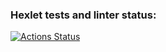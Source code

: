 ### Hexlet tests and linter status:
[![Actions Status](https://github.com/annakremneva/qa-engineer-project-85/actions/workflows/hexlet-check.yml/badge.svg)](https://github.com/annakremneva/qa-engineer-project-85/actions)
